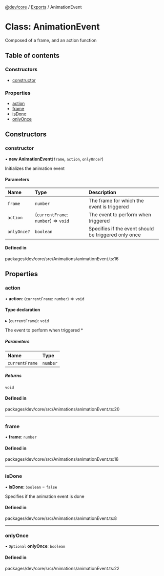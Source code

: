 [@dev/core](../README.md) / [Exports](../modules.md) / AnimationEvent

# Class: AnimationEvent

Composed of a frame, and an action function

## Table of contents

### Constructors

- [constructor](AnimationEvent.md#constructor)

### Properties

- [action](AnimationEvent.md#action)
- [frame](AnimationEvent.md#frame)
- [isDone](AnimationEvent.md#isdone)
- [onlyOnce](AnimationEvent.md#onlyonce)

## Constructors

### constructor

• **new AnimationEvent**(`frame`, `action`, `onlyOnce?`)

Initializes the animation event

#### Parameters

| Name | Type | Description |
| :------ | :------ | :------ |
| `frame` | `number` | The frame for which the event is triggered |
| `action` | (`currentFrame`: `number`) => `void` | The event to perform when triggered |
| `onlyOnce?` | `boolean` | Specifies if the event should be triggered only once |

#### Defined in

packages/dev/core/src/Animations/animationEvent.ts:16

## Properties

### action

• **action**: (`currentFrame`: `number`) => `void`

#### Type declaration

▸ (`currentFrame`): `void`

The event to perform when triggered *

##### Parameters

| Name | Type |
| :------ | :------ |
| `currentFrame` | `number` |

##### Returns

`void`

#### Defined in

packages/dev/core/src/Animations/animationEvent.ts:20

___

### frame

• **frame**: `number`

#### Defined in

packages/dev/core/src/Animations/animationEvent.ts:18

___

### isDone

• **isDone**: `boolean` = `false`

Specifies if the animation event is done

#### Defined in

packages/dev/core/src/Animations/animationEvent.ts:8

___

### onlyOnce

• `Optional` **onlyOnce**: `boolean`

#### Defined in

packages/dev/core/src/Animations/animationEvent.ts:22
